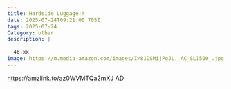 ```yaml
---
title: Hardside Luggage!!
date: 2025-07-24T09:21:00.705Z
tags: 2025-07-24
Category: other
description: |
  
  46.xx
image: https://m.media-amazon.com/images/I/81DSMijPoJL._AC_SL1500_.jpg
---
```

https://amzlink.to/az0WVMTQa2mXJ
AD